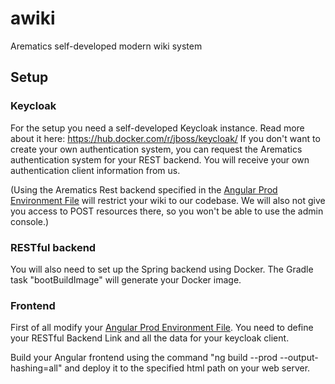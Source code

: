 # awiki
Arematics self-developed modern wiki system

## Setup

### Keycloak
For the setup you need a self-developed Keycloak instance. Read more about it here: https://hub.docker.com/r/jboss/keycloak/
If you don't want to create your own authentication system, you can request the Arematics authentication system for your REST backend.
You will receive your own authentication client information from us.

(Using the Arematics Rest backend specified in the [Angular Prod Environment File](awiki-frontend/src/environments/environment.prod.ts) will restrict your wiki to our codebase.
We will also not give you access to POST resources there, so you won't be able to use the admin console.)

### RESTful backend
You will also need to set up the Spring backend using Docker. The Gradle task "bootBuildImage" will generate your Docker image.

### Frontend
First of all modify your [Angular Prod Environment File](awiki-frontend/src/environments/environment.prod.ts). You need to define your RESTful Backend Link and all the data for your keycloak client.

Build your Angular frontend using the command "ng build --prod --output-hashing=all" and deploy it to the specified html path on your web server.
